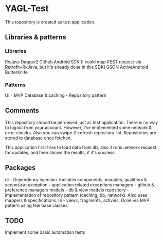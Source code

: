 # YAGL-Test

This repository is created as test application.

## Libraries & patterns

### Libraries

RxJava
Dagger2
Github Android SDK (I could map REST request via Retrofit+RxJava, but it's already done in this SDK)
GSON
ActiveAndroid
ButterKnife

### Patterns
UI - MVP
Database & caching - Repository pattern

## Comments

This repository should be perceived just as test application. There is no way to logout from your account. However, I've implemented some network & error checks.
Also you can swipe-2-refresh repository list. Repositories are stored to database once fetched. 

This application first tries to load data from db, also it runs network request for updates, and then shows the results, if it's success.

## Packages

di - Dependency injection. Includes components, modules, qualifiers & scopes\r\n
exception - application related exceptions
managers - github & preference managers
models - db & view models
repository - implementation of repository pattern (caching, db, network). Also uses mappers & specifications.
ui - views, fragments, activies. Done via MVP pattern using few base classes.


## TODO

Implement some basic automation tests
